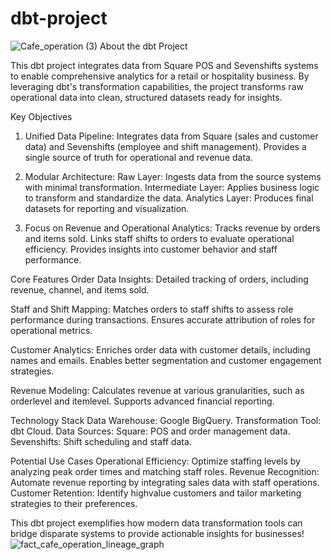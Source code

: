 # dbt-project
![Cafe_operation (3)](https://github.com/user-attachments/assets/0ed66da2-33ea-4b43-98e4-ff341e69045d)
 About the dbt Project

This dbt project integrates data from Square POS and Sevenshifts systems to enable comprehensive analytics for a retail or hospitality business. By leveraging dbt's transformation capabilities, the project transforms raw operational data into clean, structured datasets ready for insights.



 Key Objectives
1. Unified Data Pipeline:
    Integrates data from Square (sales and customer data) and Sevenshifts (employee and shift management).
    Provides a single source of truth for operational and revenue data.

2. Modular Architecture:
    Raw Layer: Ingests data from the source systems with minimal transformation.
    Intermediate Layer: Applies business logic to transform and standardize the data.
    Analytics Layer: Produces final datasets for reporting and visualization.

3. Focus on Revenue and Operational Analytics:
    Tracks revenue by orders and items sold.
    Links staff shifts to orders to evaluate operational efficiency.
    Provides insights into customer behavior and staff performance.



 Core Features
 Order Data Insights:
   Detailed tracking of orders, including revenue, channel, and items sold.
  
 Staff and Shift Mapping:
   Matches orders to staff shifts to assess role performance during transactions.
   Ensures accurate attribution of roles for operational metrics.

 Customer Analytics:
   Enriches order data with customer details, including names and emails.
   Enables better segmentation and customer engagement strategies.

 Revenue Modeling:
   Calculates revenue at various granularities, such as orderlevel and itemlevel.
   Supports advanced financial reporting.



 Technology Stack
 Data Warehouse: Google BigQuery.
 Transformation Tool: dbt Cloud.
 Data Sources:
   Square: POS and order management data.
   Sevenshifts: Shift scheduling and staff data.



 Potential Use Cases
 Operational Efficiency: Optimize staffing levels by analyzing peak order times and matching staff roles.
 Revenue Recognition: Automate revenue reporting by integrating sales data with staff operations.
 Customer Retention: Identify highvalue customers and tailor marketing strategies to their preferences.

This dbt project exemplifies how modern data transformation tools can bridge disparate systems to provide actionable insights for businesses!
![fact_cafe_operation_lineage_graph](https://github.com/user-attachments/assets/81c14156-ee80-4260-a1b2-552431882a38)
